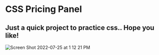 # CSS Pricing Panel

## Just a quick project to practice css.. Hope you like!

![Screen Shot 2022-07-25 at 1 12 21 PM](https://user-images.githubusercontent.com/32402178/180866788-cd40fd03-0c54-4d3a-92d8-31ef0fa19010.png)
